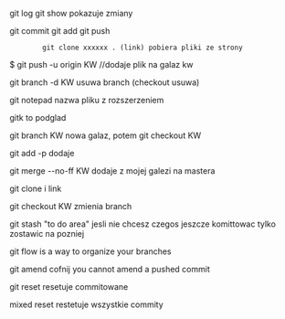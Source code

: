 git log
git show pokazuje zmiany

git commit
git add
git push

			git clone xxxxxx . (link) pobiera pliki ze strony
$ git push -u origin KW    //dodaje plik na galaz kw

git branch -d KW     usuwa branch (checkout usuwa)

git notepad nazwa pliku z rozszerzeniem



gitk to  podglad


git branch KW   nowa galaz, potem git checkout KW

git add -p dodaje

git merge --no-ff KW    dodaje z mojej galezi na mastera

git clone i link

git checkout KW zmienia branch

git stash  "to do area"  jesli nie chcesz czegos jeszcze komittowac tylko zostawic na pozniej

git flow is a way to organize your branches

git amend    cofnij  you cannot amend a pushed commit

git reset   resetuje commitowane

mixed reset  restetuje wszystkie commity

